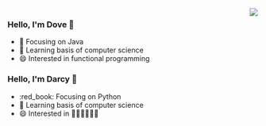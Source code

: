 <img align="right" src="https://github-readme-stats.vercel.app/api?username=dragondove&show_icons=true&icon_color=CE1D2D&text_color=718096&bg_color=ffffff&hide_title=true" />

### Hello, I'm Dove 👋
- :orange_book: Focusing on Java
- 🌱 Learning basis of computer science
- 😄 Interested in functional programming


### Hello, I'm Darcy 👋
- :red_book: Focusing on Python
- 🌱 Learning basis of computer science
- 😄 Interested in 🍕🍔🍟🥞🧇🍳
